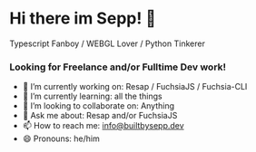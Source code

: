 # Hi there im Sepp! 👋

Typescript Fanboy / WEBGL Lover / Python Tinkerer

### Looking for Freelance and/or Fulltime Dev work!


- 🔭 I’m currently working on: Resap / FuchsiaJS / Fuchsia-CLI
- 🌱 I’m currently learning: all the things
- 👯 I’m looking to collaborate on: Anything
- 💬 Ask me about: Resap and/or FuchsiaJS
- 📫 How to reach me: info@builtbysepp.dev
- 😄 Pronouns: he/him
